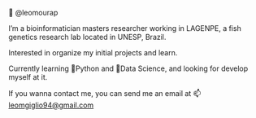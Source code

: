 🐠 @leomourap

I’m a bioinformatician masters researcher working in LAGENPE, a fish genetics research lab located in UNESP, Brazil. 

Interested in organize my initial projects and learn.

Currently learning 🐍Python and 🐼Data Science, and looking for develop myself at it.

If you wanna contact me, you can send me an email at 📫 leomgiglio94@gmail.com

<!---
leomourap/leomourap is a ✨ special ✨ repository because its `README.md` (this file) appears on your GitHub profile.
You can click the Preview link to take a look at your changes.
--->
